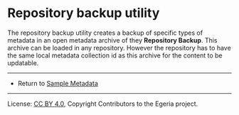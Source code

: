 <!-- SPDX-License-Identifier: CC-BY-4.0 -->
<!-- Copyright Contributors to the Egeria project. -->

# Repository backup utility

The repository backup utility creates a backup of specific types of metadata in an open metadata archive
of they **Repository Backup**.  This archive can be loaded in any repository.  However the repository has to have
the same local metadata collection id as this archive for the content to be updatable.


----

* Return to [Sample Metadata](..)

----
License: [CC BY 4.0](https://creativecommons.org/licenses/by/4.0/),
Copyright Contributors to the Egeria project.